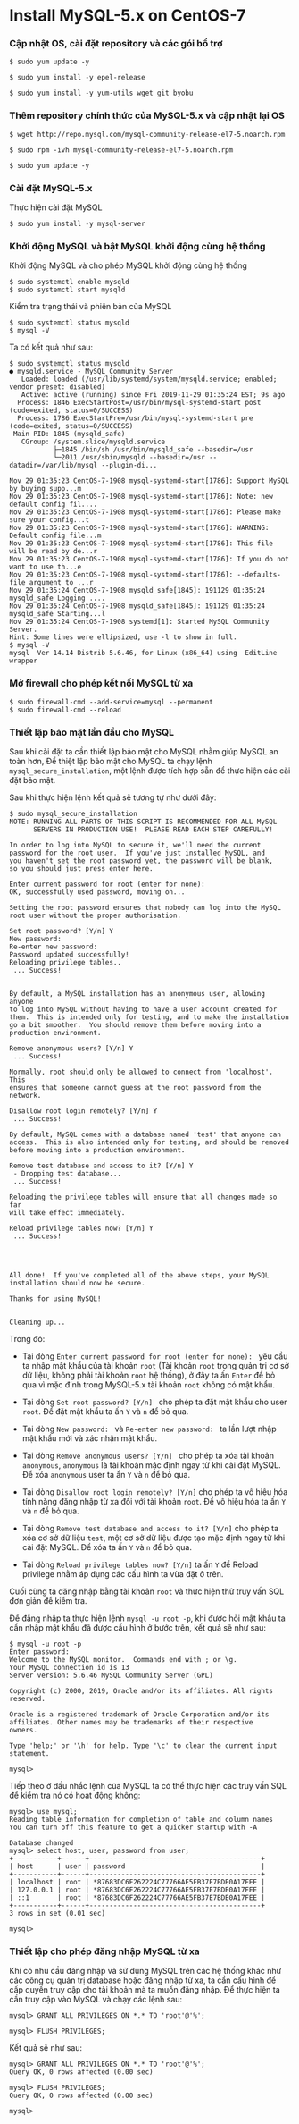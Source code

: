 # Install MySQL-5.x on CentOS-7

### Cập nhật OS, cài đặt repository và các gói bổ trợ

```
$ sudo yum update -y

$ sudo yum install -y epel-release

$ sudo yum install -y yum-utils wget git byobu
```

### Thêm repository chính thức của MySQL-5.x và cập nhật lại OS

```
$ wget http://repo.mysql.com/mysql-community-release-el7-5.noarch.rpm

$ sudo rpm -ivh mysql-community-release-el7-5.noarch.rpm

$ sudo yum update -y
```

### Cài đặt MySQL-5.x
Thực hiện cài đặt MySQL

```
$ sudo yum install -y mysql-server
```

### Khởi động MySQL và bật MySQL khởi động cùng hệ thống
Khởi động MySQL và cho phép MySQL khởi động cùng hệ thống

```
$ sudo systemctl enable mysqld
$ sudo systemctl start mysqld
```

Kiểm tra trạng thái và phiên bản của MySQL

```
$ sudo systemctl status mysqld
$ mysql -V
```

Ta có kết quả như sau:

```
$ sudo systemctl status mysqld
● mysqld.service - MySQL Community Server
   Loaded: loaded (/usr/lib/systemd/system/mysqld.service; enabled; vendor preset: disabled)
   Active: active (running) since Fri 2019-11-29 01:35:24 EST; 9s ago
  Process: 1846 ExecStartPost=/usr/bin/mysql-systemd-start post (code=exited, status=0/SUCCESS)
  Process: 1786 ExecStartPre=/usr/bin/mysql-systemd-start pre (code=exited, status=0/SUCCESS)
 Main PID: 1845 (mysqld_safe)
   CGroup: /system.slice/mysqld.service
           ├─1845 /bin/sh /usr/bin/mysqld_safe --basedir=/usr
           └─2011 /usr/sbin/mysqld --basedir=/usr --datadir=/var/lib/mysql --plugin-di...

Nov 29 01:35:23 CentOS-7-1908 mysql-systemd-start[1786]: Support MySQL by buying supp...m
Nov 29 01:35:23 CentOS-7-1908 mysql-systemd-start[1786]: Note: new default config fil....
Nov 29 01:35:23 CentOS-7-1908 mysql-systemd-start[1786]: Please make sure your config...t
Nov 29 01:35:23 CentOS-7-1908 mysql-systemd-start[1786]: WARNING: Default config file...m
Nov 29 01:35:23 CentOS-7-1908 mysql-systemd-start[1786]: This file will be read by de...r
Nov 29 01:35:23 CentOS-7-1908 mysql-systemd-start[1786]: If you do not want to use th...e
Nov 29 01:35:23 CentOS-7-1908 mysql-systemd-start[1786]: --defaults-file argument to ...r
Nov 29 01:35:24 CentOS-7-1908 mysqld_safe[1845]: 191129 01:35:24 mysqld_safe Logging ....
Nov 29 01:35:24 CentOS-7-1908 mysqld_safe[1845]: 191129 01:35:24 mysqld_safe Starting...l
Nov 29 01:35:24 CentOS-7-1908 systemd[1]: Started MySQL Community Server.
Hint: Some lines were ellipsized, use -l to show in full.
$ mysql -V
mysql  Ver 14.14 Distrib 5.6.46, for Linux (x86_64) using  EditLine wrapper
```

### Mở firewall cho phép kết nối MySQL từ xa

```
$ sudo firewall-cmd --add-service=mysql --permanent
$ sudo firewall-cmd --reload
```

### Thiết lập bảo mật lần đầu cho MySQL
Sau khi cài đặt ta cần thiết lập bảo mật cho MySQL nhằm giúp MySQL an toàn hơn, Để thiệt lập bảo mật cho MySQL ta chạy lệnh `mysql_secure_installation`, một lệnh được tích hợp sẵn để thực hiện các cài đặt bảo mật.

Sau khi thực hiện lệnh kết quả sẽ tương tự như dưới đây:

```
$ sudo mysql_secure_installation
NOTE: RUNNING ALL PARTS OF THIS SCRIPT IS RECOMMENDED FOR ALL MySQL
      SERVERS IN PRODUCTION USE!  PLEASE READ EACH STEP CAREFULLY!

In order to log into MySQL to secure it, we'll need the current
password for the root user.  If you've just installed MySQL, and
you haven't set the root password yet, the password will be blank,
so you should just press enter here.

Enter current password for root (enter for none):
OK, successfully used password, moving on...

Setting the root password ensures that nobody can log into the MySQL
root user without the proper authorisation.

Set root password? [Y/n] Y
New password:
Re-enter new password:
Password updated successfully!
Reloading privilege tables..
 ... Success!


By default, a MySQL installation has an anonymous user, allowing anyone
to log into MySQL without having to have a user account created for
them.  This is intended only for testing, and to make the installation
go a bit smoother.  You should remove them before moving into a
production environment.

Remove anonymous users? [Y/n] Y
 ... Success!

Normally, root should only be allowed to connect from 'localhost'.  This
ensures that someone cannot guess at the root password from the network.

Disallow root login remotely? [Y/n] Y
 ... Success!

By default, MySQL comes with a database named 'test' that anyone can
access.  This is also intended only for testing, and should be removed
before moving into a production environment.

Remove test database and access to it? [Y/n] Y
 - Dropping test database...
 ... Success!

Reloading the privilege tables will ensure that all changes made so far
will take effect immediately.

Reload privilege tables now? [Y/n] Y
 ... Success!




All done!  If you've completed all of the above steps, your MySQL
installation should now be secure.

Thanks for using MySQL!


Cleaning up...
```

Trong đó:
- Tại dòng `Enter current password for root (enter for none): ` yêu cầu ta nhập mật khẩu của tài khoản `root` (Tài khoản `root` trong quản trị cơ sở dữ liệu, không phải tài khoản `root` hệ thống), ở đây ta ấn `Enter` để bỏ qua vì mặc định trong MySQL-5.x tài khoản `root` không có mật khẩu.

- Tại dòng `Set root password? [Y/n] ` cho phép ta đặt mật khẩu cho user `root`. Để đặt mật khẩu ta ấn `Y` và `n` để bỏ qua.

- Tại dòng `New password: ` và `Re-enter new password: ` ta lần lượt nhập mật khẩu mới và xác nhận mật khẩu.

- Tại dòng `Remove anonymous users? [Y/n] ` cho phép ta xóa tài khoản `anonymous`, `anonymous` là tài khoản mặc định ngay từ khi cài đặt MySQL. Để xóa `anonymous` user ta ấn `Y` và `n` để bỏ qua.

- Tại dòng `Disallow root login remotely? [Y/n]` cho phép ta vô hiệu hóa tính năng đăng nhập từ xa đối với tài khoản `root`. Để vô hiệu hóa ta ấn `Y` và `n` để bỏ qua.

- Tại dòng `Remove test database and access to it? [Y/n]` cho phép ta xóa cơ sở dữ liệu `test`, một cơ sở dữ liệu được tạo mặc định ngay từ khi cài đặt MySQL. Để xóa ta ấn `Y` và `n` để bỏ qua.

- Tại dòng `Reload privilege tables now? [Y/n]` ta ấn `Y` để Reload privilege nhằm áp dụng các cấu hình ta vừa đặt ở trên.

Cuối cùng ta đăng nhập bằng tài khoản `root` và thực hiện thử truy vấn SQL đơn giản để kiểm tra.

Để đăng nhập ta thực hiện lệnh `mysql -u root -p`, khi được hỏi mật khẩu ta cần nhập mật khẩu đã được cấu hình ở bước trên, kết quả sẽ như sau:

```
$ mysql -u root -p
Enter password:
Welcome to the MySQL monitor.  Commands end with ; or \g.
Your MySQL connection id is 13
Server version: 5.6.46 MySQL Community Server (GPL)

Copyright (c) 2000, 2019, Oracle and/or its affiliates. All rights reserved.

Oracle is a registered trademark of Oracle Corporation and/or its
affiliates. Other names may be trademarks of their respective
owners.

Type 'help;' or '\h' for help. Type '\c' to clear the current input statement.

mysql>
```
Tiếp theo ở dấu nhắc lệnh của MySQL ta có thể thực hiện các truy vấn SQL để kiểm tra nó có hoạt động không:

```
mysql> use mysql;
Reading table information for completion of table and column names
You can turn off this feature to get a quicker startup with -A

Database changed
mysql> select host, user, password from user;
+-----------+------+-------------------------------------------+
| host      | user | password                                  |
+-----------+------+-------------------------------------------+
| localhost | root | *87683DC6F262224C77766AE5FB37E7BDE0A17FEE |
| 127.0.0.1 | root | *87683DC6F262224C77766AE5FB37E7BDE0A17FEE |
| ::1       | root | *87683DC6F262224C77766AE5FB37E7BDE0A17FEE |
+-----------+------+-------------------------------------------+
3 rows in set (0.01 sec)

mysql>
```

### Thiết lập cho phép đăng nhập MySQL từ xa
Khi có nhu cầu đăng nhập và sử dụng MySQL trên các hệ thống khác như các công cụ quản trị database hoặc đăng nhập từ xa, ta cần cấu hình để cấp quyền truy cập cho tài khoản mà ta muốn đăng nhập. Để thực hiện ta cần truy cập vào MySQL và chạy các lệnh sau:

```
mysql> GRANT ALL PRIVILEGES ON *.* TO 'root'@'%';

mysql> FLUSH PRIVILEGES;
```

Kết quả sẽ như sau:

```
mysql> GRANT ALL PRIVILEGES ON *.* TO 'root'@'%';
Query OK, 0 rows affected (0.00 sec)

mysql> FLUSH PRIVILEGES;
Query OK, 0 rows affected (0.00 sec)

mysql>
```
